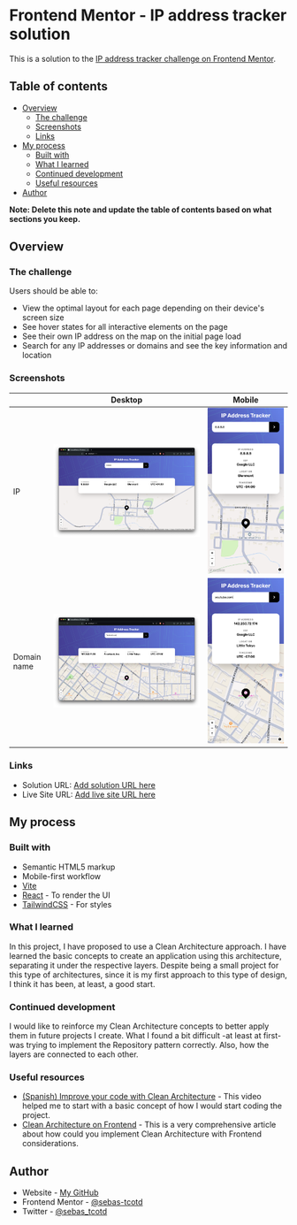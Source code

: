 # Frontend Mentor - IP address tracker solution

This is a solution to the [IP address tracker challenge on Frontend Mentor](https://www.frontendmentor.io/challenges/ip-address-tracker-I8-0yYAH0).

## Table of contents

- [Overview](#overview)
  - [The challenge](#the-challenge)
  - [Screenshots](#screenshots)
  - [Links](#links)
- [My process](#my-process)
  - [Built with](#built-with)
  - [What I learned](#what-i-learned)
  - [Continued development](#continued-development)
  - [Useful resources](#useful-resources)
- [Author](#author)

**Note: Delete this note and update the table of contents based on what sections you keep.**

## Overview

### The challenge

Users should be able to:

- View the optimal layout for each page depending on their device's screen size
- See hover states for all interactive elements on the page
- See their own IP address on the map on the initial page load
- Search for any IP addresses or domains and see the key information and location

### Screenshots

| | Desktop | Mobile | 
| -- | -- | -- |
| IP | ![](./docs/ip-desktop.png) | ![](./docs/mobile-ip.png) |
| Domain name | ![](./docs/desktop-domain-name.png) | ![](./docs/mobile-domain-name.png) |

### Links

- Solution URL: [Add solution URL here](https://your-solution-url.com)
- Live Site URL: [Add live site URL here](https://your-live-site-url.com)

## My process

### Built with

- Semantic HTML5 markup
- Mobile-first workflow
- [Vite](https://vitejs.dev/)
- [React](https://reactjs.org/) - To render the UI
- [TailwindCSS](https://tailwindcss.com/) - For styles

### What I learned

In this project, I have proposed to use a Clean Architecture approach. I have learned the basic concepts to create an application using this architecture, separating it under the respective layers.
Despite being a small project for this type of architectures, since it is my first approach to this type of design, I think it has been, at least, a good start.

### Continued development

I would like to reinforce my Clean Architecture concepts to better apply them in future projects I create. What I found a bit difficult -at least at first- was trying to implement the Repository pattern correctly. Also, how the layers are connected to each other.

### Useful resources


- [(Spanish) Improve your code with Clean Architecture](https://www.youtube.com/watch?v=bdnpXzgj1oY&t=522s&pp=ygUbY2xlYW4gYXJjaGl0ZWN0dXJlIGZyb250ZW5k) - This video helped me to start with a basic concept of how I would start coding the project.
- [Clean Architecture on Frontend](https://bespoyasov.me/blog/clean-architecture-on-frontend/) - This is a very comprehensive article about how could you implement Clean Architecture with Frontend considerations.

## Author

- Website - [My GitHub](https://github.com/sebas-tcotd)
- Frontend Mentor - [@sebas-tcotd](https://www.frontendmentor.io/profile/sebas-tcotd)
- Twitter - [@sebas_tcotd](https://twitter.com/sebas_tcotd)
